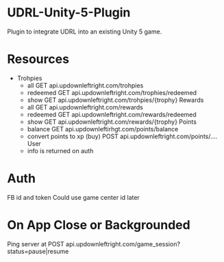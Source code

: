 # UDRL-Unity-5-Plugin
Plugin to integrate UDRL into an existing Unity 5 game. 

# Resources
- Trohpies
  - all GET api.updownleftright.com/trohpies
  - redeemed GET api.updownleftright.com/trophies/redeemed 
  - show GET api.updownleftright.com/trohpies/{trophy}
Rewards
  - all GET api.updownleftright.com/rewards
  - redeemed GET api.updownleftright.com/rewards/redeemed
  - show GET api.updownleftright.com/rewards/{trophy}
Points
  - balance GET api.updownleftirhgt.com/points/balance
  - convert points to xp (buy) POST api.updownleftright.com/points/....
User
  - info is returned on auth

# Auth
FB id and token
Could use game center id later

# On App Close or Backgrounded
Ping server at POST api.updownleftright.com/game_session?status=pause|resume
